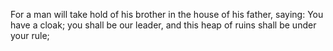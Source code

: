 For a man will take hold of his brother in the house of his father, saying: You have a cloak; you shall be our leader, and this heap of ruins shall be under your rule;

